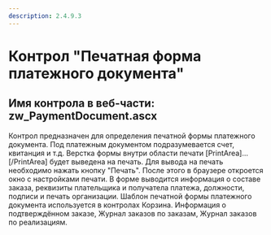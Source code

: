 ```yaml
---
description: 2.4.9.3
---
```


# Контрол "Печатная форма платежного документа"

## Имя контрола в веб-части: zw\_PaymentDocument.ascx

Контрол предназначен для определения печатной формы платежного документа. Под платежным документом подразумевается счет, квитанция и т.д. Верстка формы внутри области печати \[PrintArea\]...\[/PrintArea\] будет выведена на печать. Для вывода на печать необходимо нажать кнопку "Печать". После этого в браузере откроется окно с настройками печати. В форме выводится информация о составе заказа, реквизиты плательщика и получатела платежа, должности, подписи и печать организации. Шаблон печатной формы платежного документа используется в контролах Корзина. Информация о подтверждённом заказе, Журнал заказов по заказам, Журнал заказов по реализациям.

